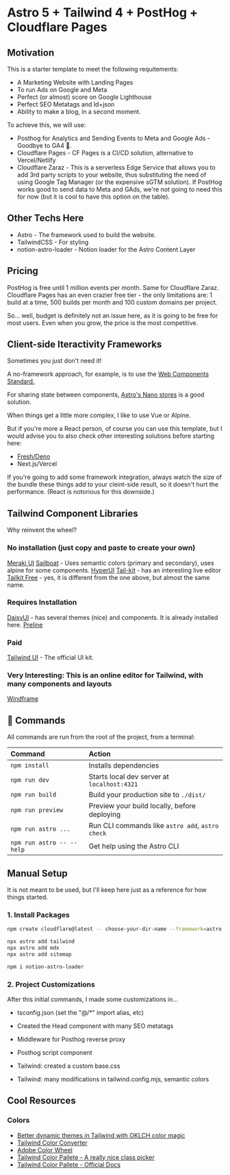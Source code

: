# Astro 5 + Tailwind 4 + PostHog + Cloudflare Pages 

## Motivation
This is a starter template to meet the following requitements:

- A Marketing Website with Landing Pages
- To run Ads on Google and Meta
- Perfect (or almost) score on Google Lighthouse
- Perfect SEO Metatags and ld+json
- Ability to make a blog, in a second moment.

To achieve this, we will use:

- Posthog for Analytics and Sending Events to Meta and Google Ads - Goodbye to GA4 👋.
- Cloudflare Pages - CF Pages is a CI/CD solution, alternative to Vercel/Netlify
- Cloudflare Zaraz - This is a serverless Edge Service that allows you to add 3rd party scripts to your website, thus substituting the need of using Google Tag Manager (or the expensive sGTM solution). If PostHog works good to send data to Meta and GAds, we're not going to need this for now (but it is cool to have this option on the table). 

## Other Techs Here
- Astro - The framework used to build the website.
- TailwindCSS - For styling
- notion-astro-loader - Notion loader for the Astro Content Layer

## Pricing
PostHog is free until 1 million events per month.
Same for Cloudflare Zaraz.
Cloudflare Pages has an even crazier free tier - the only limitations are: 1 build at a time, 500 builds per month and 100 custom domains per project.

So... well, budget is definitely not an issue here, as it is going to be free for most users. Even when you grow, the price is the most competitive.

## Client-side Iteractivity Frameworks
Sometimes you just don't need it! 

A no-framework approach, for example, is to use the [Web Components Standard.](https://docs.astro.build/en/guides/client-side-scripts/#web-components-with-custom-elements)

For sharing state between components, [Astro's Nano stores](https://docs.astro.build/en/recipes/sharing-state-islands/#why-nano-stores) is a good solution.

When things get a little more complex, I like to use Vue or Alpine.

But if you're more a React person, of course you can use this template, but I would advise you to also check other interesting solutions before starting here:
- [Fresh/Deno](https://fresh.deno.dev/)
- Next.js/Vercel

If you're going to add some framework integration, always watch the size of the bundle these things add to your cleint-side result, so it doesn't hurt the performance. (React is notorious for this downside.)

## Tailwind Component Libraries
Why reinvent the wheel?

### No installation (just copy and paste to create your own)
[Meraki UI](https://merakiui.com/components#marketing)
[Sailboat](https://sailboatui.com/) - Uses semantic colors (primary and secondary), uses alpine for some components.
[HyperUI](https://www.hyperui.dev/)
[Tail-kit](https://www.tailwind-kit.com/components#pagesection) - has an interesting live editor
[Tailkit Free](https://tailkit.com/free-tailwind-components) - yes, it is different from the one above, but almost the same name.

### Requires Installation
[DaisyUI](https://daisyui.com/) - has several themes (nice) and components. It is already installed here.
[Preline](https://preline.co/)

### Paid
[Tailwind UI](https://tailwindui.com/) - The official UI kit.

### Very Interesting: This is an online editor for Tailwind, with many components and layouts
[Windframe](https://windframe.devwares.com/)


## 🧞 Commands

All commands are run from the root of the project, from a terminal:

| Command                   | Action                                           |
| :------------------------ | :----------------------------------------------- |
| `npm install`             | Installs dependencies                            |
| `npm run dev`             | Starts local dev server at `localhost:4321`      |
| `npm run build`           | Build your production site to `./dist/`          |
| `npm run preview`         | Preview your build locally, before deploying     |
| `npm run astro ...`       | Run CLI commands like `astro add`, `astro check` |
| `npm run astro -- --help` | Get help using the Astro CLI                     |



## Manual Setup

It is not meant to be used, but I'll keep here just as a reference for how things started.

### 1. Install Packages

```sh
npm create cloudflare@latest -- choose-your-dir-name --framework=astro

npx astro add tailwind
npx astro add mdx
npx astro add sitemap

npm i notion-astro-loader
```
### 2. Project Customizations
After this initial commands, I made some customizations in...

- tsconfig.json (set the "@/*" import alias, etc)
- Created the Head component with many SEO metatags
- Middleware for Posthog reverse proxy
- Posthog script component

- Tailwind: created a custom base.css
- Tailwind: many modifications in tailwind.config.mjs, semantic colors

## Cool Resources

### Colors
- [Better dynamic themes in Tailwind with OKLCH color magic](https://evilmartians.com/chronicles/better-dynamic-themes-in-tailwind-with-oklch-color-magic)
- [Tailwind Color Converter](https://divmagic.com/tools/color-converter)
- [Adobe Color Wheel](https://color.adobe.com/create/color-wheel)
- [Tailwind Color Pallete - A really nice class picker](https://tailkit.com/tools/tailwind-color-palette)
- [Tailwind Color Pallete - Official Docs](https://tailwindcss.com/docs/customizing-colors)